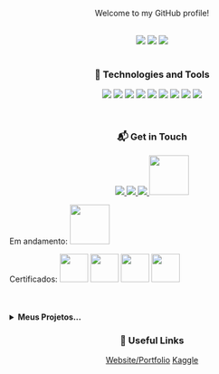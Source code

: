 <div align="center">
  <p>Welcome to my GitHub profile!</p>
</div>

<br>

<div align="center">
  <img src="http://github-profile-summary-cards.vercel.app/api/cards/profile-details?username=oflaviomattos&theme=vue" />
  <img src="http://github-profile-summary-cards.vercel.app/api/cards/stats?username=oflaviomattos&theme=vue" />
  <img src="http://github-profile-summary-cards.vercel.app/api/cards/repos-per-language?username=oflaviomattos&theme=vue" />
</div>

<br>

<div align="center">
  <h3>🚀 Technologies and Tools</h3>
  <p align="center">
    <img src="https://img.shields.io/badge/HTML5-E34F26?style=for-the-badge&logo=html5&logoColor=white" />
    <img src="https://img.shields.io/badge/CSS3-1572B6?style=for-the-badge&logo=css3&logoColor=white" />
    <img src="https://img.shields.io/badge/JavaScript-F7DF1E?style=for-the-badge&logo=javascript&logoColor=black" />
    <img src="https://img.shields.io/badge/PHP-777BB4?style=for-the-badge&logo=php&logoColor=white" />
    <img src="https://img.shields.io/badge/Laravel-FF2D20?style=for-the-badge&logo=laravel&logoColor=white" />
    <img src="https://img.shields.io/badge/SQLite-003B57?style=for-the-badge&logo=sqlite&logoColor=white" />
    <img src="https://img.shields.io/badge/C%23-239120?style=for-the-badge&logo=c-sharp&logoColor=white" />
    <img src="https://img.shields.io/badge/Symfony-000000?style=for-the-badge&logo=symfony&logoColor=white" />
    <img src="https://img.shields.io/badge/Python-3776AB?style=for-the-badge&logo=python&logoColor=white" />
  </p>
</div>

<br>

<div align="center">
  <h3>📬 Get in Touch</h3>
  <p align="center">
    <a href="mailto:contact@flaviomattos.com">
      <img src="https://img.shields.io/badge/Email-D14836?style=for-the-badge&logo=gmail&logoColor=white" />
    </a>
    <a href="https://linkedin.com/in/oflaviomattos">
      <img src="https://img.shields.io/badge/LinkedIn-0A66C2?style=for-the-badge&logo=linkedin&logoColor=white" />
    </a>
    <a href="https://github.com/oflaviomattos">
      <img src="https://img.shields.io/badge/GitHub-000?style=for-the-badge&logo=GitHub" />
    </a>
    <a href="https://www.dio.me/users/me_26560">
      <img src="https://hermes.digitalinnovation.one/assets/diome/logo-full.svg" width="70">
    </a>
  </p>
</div>

Em andamento:
[<img src="https://hermes.dio.me/tracks/b19308ff-9431-48e9-9c7b-5cf01dd5ec24.png" width="70">](https://www.dio.me/certificate/1EDA6397/share)


Certificados:
[<img src="https://hermes.dio.me/tracks/20b04ddf-42a7-4945-b004-e6cd8b1a798f.png" width="50">](https://www.dio.me/certificate/260ED4B2/share)
[<img src="https://hermes.dio.me/courses/badge/1f8851df-7937-485a-a355-3d80b4cfab63.png" width="50">](https://www.dio.me/certificate/80FD2AA3/share)
[<img src="https://hermes.dio.me/courses/badge/406684a4-396d-4160-94b9-ead934e18564.png" width="50">](https://www.dio.me/certificate/F5BFD851/share)
[<img src="https://www.dio.me/_next/image?url=https%3A%2F%2Fhermes.dio.me%2Fcourses%2Fbadge%2Fe9f9ba3f-9366-43d7-b344-5ba280fbcaba.png&w=128&q=75" width="50">](https://www.dio.me/certificate/A0C835A9/share)

<br />
<h4 align="left">
<p align="left"> 
</p>
<details>
<summary>Meus Projetos...</summary>

Projeto|Detalhes
:---:|:---:|
[Busca de CEP Brasileiros ](https://github.com/oflaviomattos/consultarcep)|API de busca de CEP resultando um JSON.
[Testes Unitários no C# ](https://github.com/oflaviomattos/trilha-net-testes-unitarios)|Testes Unitários no C#.
</h4>



<div align="center">
  <h3>🔗 Useful Links</h3>
  <p align="center">
    <a href="https://www.flaviomattos.com/">Website/Portfolio</a>
    <a href="https://www.kaggle.com/flaviomattos">Kaggle</a>
    <!-- Add more as needed -->
  </p>
</div>
